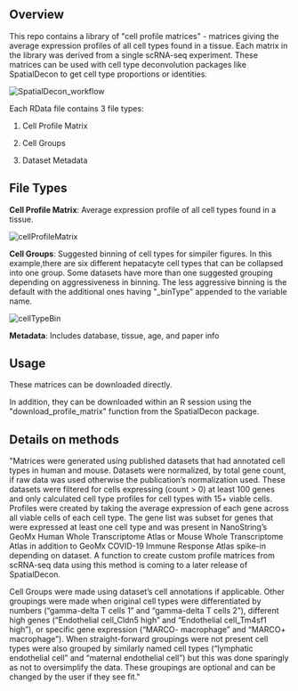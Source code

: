 ## Overview

This repo contains a library of "cell profile matrices" - matrices giving the average expression profiles of all cell types found in a tissue. 
Each matrix in the library was derived from a single scRNA-seq experiment. These matrices can be used with cell type deconvolution packages like SpatialDecon to get cell type proportions or identities. 

![SpatialDecon_workflow](https://user-images.githubusercontent.com/40255151/128896605-9f38e802-58d0-46f8-bcd7-0e9225454cf4.PNG)


Each RData file contains 3 file types:
	
  1. Cell Profile Matrix 
	
  2. Cell Groups 
	
  3. Dataset Metadata 

## File Types

**Cell Profile Matrix**: Average expression profile of all cell types found in a tissue. 

![cellProfileMatrix](https://user-images.githubusercontent.com/40255151/126808635-a3c6c839-5872-4995-a870-6def7137ffb6.png)

**Cell Groups**: Suggested binning of cell types for simpiler figures. In this example,there are six different hepatacyte cell types that can be collapsed into one group. Some datasets have more than one suggested grouping depending on aggressiveness in binning. The less aggressive binning is the default with the additional ones having "_binType" appended to the variable name.

![cellTypeBin](https://user-images.githubusercontent.com/40255151/126808762-c92983ae-9ed2-46fe-990b-73d633824a70.png)


**Metadata**: Includes database, tissue, age, and paper info

## Usage

These matrices can be downloaded directly. 

In addition, they can be downloaded within an R session using the "download_profile_matrix" function from the SpatialDecon package. 


## Details on methods 

  "Matrices were generated using published datasets that had annotated cell types in human and mouse. Datasets were normalized, by total gene count, if raw data was used otherwise the publication’s normalization used. These datasets were filtered for cells expressing (count > 0) at least 100 genes and only calculated cell type profiles for cell types with 15+ viable cells. Profiles were created by taking the average expression of each gene across all viable cells of each cell type. The gene list was subset for genes that were expressed at least one cell type and was present in NanoString’s GeoMx Human Whole Transcriptome Atlas or Mouse Whole Transcriptome Atlas in addition to GeoMx COVID-19 Immune Response Atlas spike-in depending on dataset. A function to create custom profile matrices from scRNA-seq data using this method is coming to a later release of SpatialDecon.

  Cell Groups were made using dataset’s cell annotations if applicable. Other groupings were made when original cell types were differentiated by numbers (“gamma-delta T cells 1” and “gamma-delta T cells 2”), different high genes (“Endothelial cell_Cldn5 high” and “Endothelial cell_Tm4sf1 high”), or specific gene expression (“MARCO- macrophage” and “MARCO+ macrophage”). When straight-forward groupings were not present cell types were also grouped by similarly named cell types (“lymphatic endothelial cell” and “maternal endothelial cell”) but this was done sparingly as not to oversimplify the data. These groupings are optional and can be changed by the user if they see fit."

